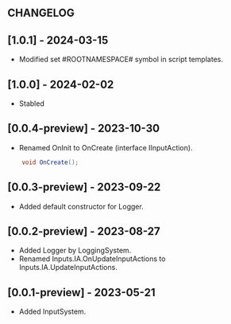 ## CHANGELOG

## [1.0.1] - 2024-03-15
- Modified set #ROOTNAMESPACE# symbol in script templates.

## [1.0.0] - 2024-02-02
- Stabled

## [0.0.4-preview] - 2023-10-30
- Renamed OnInit to OnCreate (interface IInputAction).
```C#
    void OnCreate();
```

## [0.0.3-preview] - 2023-09-22
- Added default constructor for Logger.

## [0.0.2-preview] - 2023-08-27
- Added Logger by LoggingSystem.
- Renamed Inputs.IA.OnUpdateInputActions to Inputs.IA.UpdateInputActions.

## [0.0.1-preview] - 2023-05-21
- Added InputSystem.